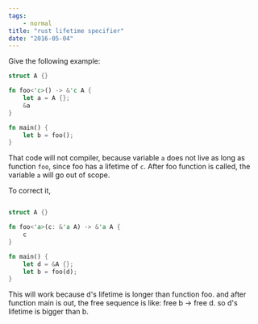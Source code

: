 ```yaml
---
tags:
    - normal
title: "rust lifetime specifier"
date: "2016-05-04"
---
```


Give the following example:

```rust
struct A {}

fn foo<'c>() -> &'c A {
    let a = A {};
    &a
}

fn main() {
    let b = foo();
}

```

That code will not compiler, because variable `a` does not live as long
as function `foo`, since foo has a lifetime of `c`. After foo function is
called, the variable `a` will go out of scope.

To correct it,

```rust

struct A {}

fn foo<'a>(c: &'a A) -> &'a A {
    c
}

fn main() {
    let d = &A {};
    let b = foo(d);
}

```

This will work because d's lifetime is longer than function foo. and after
function main is out, the free sequence is like: free b -> free d. so d's
lifetime is bigger than b.
